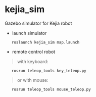 # kejia_sim
Gazebo simulator for Kejia robot
- launch simulator
```
   roslaunch kejia_sim map.launch
```
- remote control robot
> with keyboard:

```
   rosrun teleop_tools key_teleop.py
```
> or with mouse:
```
   rosrun teleop_tools mouse_teleop.py
```
    